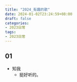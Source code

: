```yaml
---
title: "2024_有趣的歌"
date: 2024-01-02T23:24:59+08:00
draft: false
categories:
- 2023日常
tags:
- 2023日常
---
```





## 01 

- 知我
	- 挺好听的。